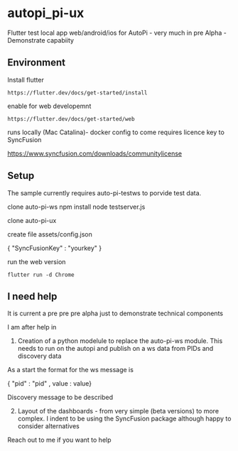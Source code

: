 # autopi_pi-ux

Flutter test local app web/android/ios for AutoPi - very much in pre Alpha - Demonstrate capabiity


## Environment

Install flutter 
```
https://flutter.dev/docs/get-started/install
```

enable for web developemnt 

```
https://flutter.dev/docs/get-started/web
```

runs locally (Mac Catalina)- docker config to come
requires licence key to SyncFusion 

https://www.syncfusion.com/downloads/communitylicense


## Setup

The sample currently requires auto-pi-testws to porvide test data. 

clone auto-pi-ws
npm install
node testserver.js

clone auto-pi-ux

create file assets/config.json

{
    "SyncFusionKey" : "yourkey"
}

run the web version

```
flutter run -d Chrome 
```

## I need help

It is current a pre pre pre alpha just to demonstrate technical components

I am after help in

1) Creation of a python modelule to replace the auto-pi-ws module. This needs to run on the autopi and publish on a ws data from PIDs and discovery data

As a start the format for the ws message is

{ "pid" : "pid" , value : value}

Discovery message to be described

2) Layout of the dashboards - from very simple (beta versions) to more complex. I indent to be using the SyncFusion package although happy to consider alternatives

Reach out to me if you want to help
